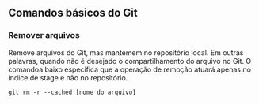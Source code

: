 ## Comandos básicos do Git

### Remover arquivos
Remove arquivos do Git, mas mantemem no repositório local. Em outras palavras, quando não é desejado o compartilhamento do arquivo no Git. O comandoa baixo especifica que a operação de remoção atuará apenas no índice de stage e não no repositório.
```
git rm -r --cached [nome do arquivo]
```
